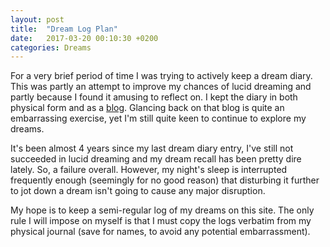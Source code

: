 ```yaml
---
layout: post
title:  "Dream Log Plan"
date:   2017-03-20 00:10:30 +0200
categories: Dreams
---
```


For a very brief period of time I was trying to actively keep a dream diary. This was partly an attempt to improve my chances of lucid dreaming and partly  because I found it amusing to reflect on. 
I kept the diary in both physical form and as a [blog](https://cantwealldream.wordpress.com). Glancing back on that blog is quite an embarrassing exercise, yet I'm still quite keen to continue to explore my dreams. 

It's been almost 4 years since my last dream diary entry, I've still not succeeded in lucid dreaming and my dream recall has been pretty dire lately. So, a failure overall. However, my night's sleep is interrupted frequently enough (seemingly for no good reason) that disturbing it further to jot down a dream isn't going to cause any major disruption.

My hope is to keep a semi-regular log of my dreams on this site. The only rule I will impose on myself is that I must copy the logs verbatim from my physical journal (save for names, to avoid any potential embarrassment).

